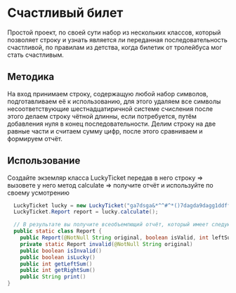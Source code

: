 # Счастливый билет 
Простой проект, по своей сути набор из нескольких классов, который позволяет строку и узнать является ли переданная последовательность счастливой, по правилам из детства, когда билетик от тролейбуса мог стать счастливым.

## Методика
На вход принимаем строку, содержащую любой набор символов, подготавливаем её к использованию, для этого удаляем все символы несоответствующие шестнадцатиричной системе счисления после этого делаем строку чётной длинны,
если потребуется, путём добавления нуля в конец последовательности. Делим строку на две равные части и считаем сумму цифр, после этого сравниваем и формируем отчёт.

## Использование
Создайте экземляр класса LuckyTicket передав в него строку => вызовете у него метод calculate => получите отчёт и используйте по своему усмотрению
```java
  LuckyTicket lucky = new LuckyTicket("ga7dsga&*^^#^*()7dagda9dagg1ddff123~**!^#!@");
  LuckyTicket.Report report = lucky.calculate();

  // В результате вы получите всеобъемлющий отчёт, который имеет следующий интерфейс
  public static class Report {
    public Report(@NotNull String original, boolean isValid, int leftSum, int rightSum,@NotNull String prepared)
    private static Report invalid(@NotNull String original)
    public boolean isInvalid()
    public boolean isLucky()
    public int getLeftSum()
    public int getRightSum()
    public String print()
}
```
